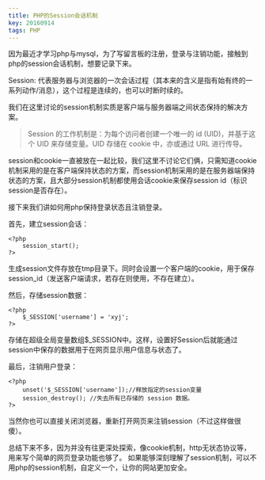 ```yaml
---
title: PHP的Session会话机制
key: 20160914
tags: PHP
---
```


因为最近才学习php与mysql，为了写留言板的注册，登录与注销功能，接触到php的session会话机制，想要记录下来。

Session: 代表服务器与浏览器的一次会话过程（其本来的含义是指有始有终的一系列动作/消息），这个过程是连续的，也可以时断时续的。

我们在这里讨论的session机制实质是客户端与服务器端之间状态保持的解决方案。

<!--more-->

> Session 的工作机制是：为每个访问者创建一个唯一的 id (UID)，并基于这个 UID 来存储变量。UID 存储在 cookie 中，亦或通过 URL 进行传导。

session和cookie一直被放在一起比较，我们这里不讨论它们俩，只需知道cookie机制采用的是在客户端保持状态的方案，而session机制采用的是在服务器端保持状态的方案，且大部分session机制都使用会话cookie来保存session id（标识session是否存在）。

接下来我们讲如何用php保持登录状态且注销登录。

首先，建立session会话：

```
<?php
	session_start();
?>
```

生成session文件存放在tmp目录下。同时会设置一个客户端的cookie，用于保存session_id（发送客户端请求，若存在则使用，不存在建立）。

然后，存储session数据：

```
<?php
	$_SESSION['username'] = 'xyj';
?>
```

存储在超级全局变量数组$_SESSION中。这样，设置好Session后就能通过session中保存的数据用于在网页显示用户信息与状态了。

最后，注销用户登录：

```
<?php
	unset('$_SESSION['username']);//释放指定的session变量
	session_destroy(); //失去所有已存储的 session 数据。
?>
```

当然你也可以直接关闭浏览器，重新打开网页来注销session（不过这样做很傻）。


总结下来不多，因为并没有往更深处探索，像cookie机制，http无状态协议等，用来写个简单的网页登录功能也够了。
如果能够深刻理解了session机制，可以不用php的session机制，自定义一个，让你的网站更加安全。
